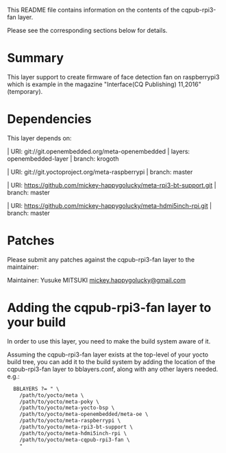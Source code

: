 This README file contains information on the contents of the
cqpub-rpi3-fan layer.

Please see the corresponding sections below for details.

Summary
=======

This layer support to create firmware of face detection fan on raspberrypi3 which is example in the magazine "Interface(CQ Publishing) 11,2016"(temporary).


Dependencies
============

This layer depends on:

|  URI: git://git.openembedded.org/meta-openembedded
|  layers: openembedded-layer
|  branch: krogoth

|  URI: git://git.yoctoproject.org/meta-raspberrypi
|  branch: master

|  URI: https://github.com/mickey-happygolucky/meta-rpi3-bt-support.git
|  branch: master

|  URI: https://github.com/mickey-happygolucky/meta-hdmi5inch-rpi.git
|  branch: master

Patches
=======

Please submit any patches against the cqpub-rpi3-fan layer to 
the maintainer:

Maintainer: Yusuke MITSUKI <mickey.happygolucky@gmail.com>



Adding the cqpub-rpi3-fan layer to your build
=================================================

In order to use this layer, you need to make the build system aware of
it.

Assuming the cqpub-rpi3-fan layer exists at the top-level of your
yocto build tree, you can add it to the build system by adding the
location of the cqpub-rpi3-fan layer to bblayers.conf, along with any
other layers needed. e.g.:

```txt
  BBLAYERS ?= " \
    /path/to/yocto/meta \
    /path/to/yocto/meta-poky \
    /path/to/yocto/meta-yocto-bsp \
	/path/to/yocto/meta-openembedded/meta-oe \
	/path/to/yocto/meta-raspberrypi \
	/path/to/yocto/meta-rpi3-bt-support \
	/path/to/yocto/meta-hdmi5inch-rpi \
    /path/to/yocto/meta-cqpub-rpi3-fan \
    "
```
